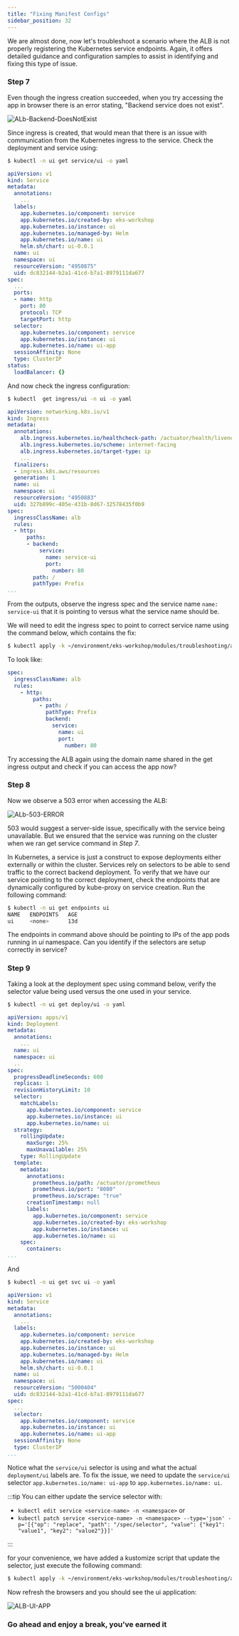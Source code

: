 ```yaml
---
title: "Fixing Manifest Configs"
sidebar_position: 32
---
```


We are almost done, now let's troubleshoot a scenario where the ALB is not properly registering the Kubernetes service endpoints. Again, it offers detailed guidance and configuration samples to assist in identifying and fixing this type of issue.

### Step 7

Even though the ingress creation succeeded, when you try accessing the app in browser there is an error stating, "Backend service does not exist".

![ALb-Backend-DoesNotExist](./assets/alb-does-not-exist.webp)

Since ingress is created, that would mean that there is an issue with communication from the Kubernetes ingress to the service. Check the deployment and service using:

```bash
$ kubectl -n ui get service/ui -o yaml
```

```yaml {27}
apiVersion: v1
kind: Service
metadata:
  annotations:
    ...
  labels:
    app.kubernetes.io/component: service
    app.kubernetes.io/created-by: eks-workshop
    app.kubernetes.io/instance: ui
    app.kubernetes.io/managed-by: Helm
    app.kubernetes.io/name: ui
    helm.sh/chart: ui-0.0.1
  name: ui
  namespace: ui
  resourceVersion: "4950875"
  uid: dc832144-b2a1-41cd-b7a1-8979111da677
spec:
  ...
  ports:
  - name: http
    port: 80
    protocol: TCP
    targetPort: http
  selector:
    app.kubernetes.io/component: service
    app.kubernetes.io/instance: ui
    app.kubernetes.io/name: ui-app
  sessionAffinity: None
  type: ClusterIP
status:
  loadBalancer: {}
```

And now check the ingress configuration:

```bash
$ kubectl  get ingress/ui -n ui -o yaml
```

```yaml {23}
apiVersion: networking.k8s.io/v1
kind: Ingress
metadata:
  annotations:
    alb.ingress.kubernetes.io/healthcheck-path: /actuator/health/liveness
    alb.ingress.kubernetes.io/scheme: internet-facing
    alb.ingress.kubernetes.io/target-type: ip
    ...
  finalizers:
  - ingress.k8s.aws/resources
  generation: 1
  name: ui
  namespace: ui
  resourceVersion: "4950883"
  uid: 327b899c-405e-431b-8d67-32578435f0b9
spec:
  ingressClassName: alb
  rules:
  - http:
      paths:
      - backend:
          service:
            name: service-ui
            port:
              number: 80
        path: /
        pathType: Prefix
...
```

From the outputs, observe the ingress spec and the service name `name: service-ui` that it is pointing to versus what the service name should be.

We will need to edit the ingress spec to point to correct service name using the command below, which contains the fix:

```bash
$ kubectl apply -k ~/environment/eks-workshop/modules/troubleshooting/alb/creating-alb/fix_ingress
```

To look like:

```yaml {10}
spec:
  ingressClassName: alb
  rules:
    - http:
        paths:
          - path: /
            pathType: Prefix
            backend:
              service:
                name: ui
                port:
                  number: 80
```

Try accessing the ALB again using the domain name shared in the get ingress output and check if you can access the app now?

### Step 8

Now we observe a 503 error when accessing the ALB:

![ALb-503-ERROR](./assets/alb-503.webp)

503 would suggest a server-side issue, specifically with the service being unavailable. But we ensured that the service was running on the cluster when we ran get service command in _Step 7_.

In Kubernetes, a service is just a construct to expose deployments either externally or within the cluster. Services rely on selectors to be able to send traffic to the correct backend deployment. To verify that we have our service pointing to the correct deployment, check the endpoints that are dynamically configured by kube-proxy on service creation. Run the following command:

```bash
$ kubectl -n ui get endpoints ui
NAME   ENDPOINTS   AGE
ui     <none>      13d
```

The endpoints in command above should be pointing to IPs of the app pods running in _ui_ namespace. Can you identify if the selectors are setup correctly in service?

### Step 9

Taking a look at the deployment spec using command below, verify the selector value being used versus the one used in your service.

```bash
$ kubectl -n ui get deploy/ui -o yaml
```

```yaml {34}
apiVersion: apps/v1
kind: Deployment
metadata:
  annotations:
    ...
  name: ui
  namespace: ui
  ..
spec:
  progressDeadlineSeconds: 600
  replicas: 1
  revisionHistoryLimit: 10
  selector:
    matchLabels:
      app.kubernetes.io/component: service
      app.kubernetes.io/instance: ui
      app.kubernetes.io/name: ui
  strategy:
    rollingUpdate:
      maxSurge: 25%
      maxUnavailable: 25%
    type: RollingUpdate
  template:
    metadata:
      annotations:
        prometheus.io/path: /actuator/prometheus
        prometheus.io/port: "8080"
        prometheus.io/scrape: "true"
      creationTimestamp: null
      labels:
        app.kubernetes.io/component: service
        app.kubernetes.io/created-by: eks-workshop
        app.kubernetes.io/instance: ui
        app.kubernetes.io/name: ui
    spec:
      containers:
...

```

And

```bash
$ kubectl -n ui get svc ui -o yaml
```

```yaml {22}
apiVersion: v1
kind: Service
metadata:
  annotations:
    ...
  labels:
    app.kubernetes.io/component: service
    app.kubernetes.io/created-by: eks-workshop
    app.kubernetes.io/instance: ui
    app.kubernetes.io/managed-by: Helm
    app.kubernetes.io/name: ui
    helm.sh/chart: ui-0.0.1
  name: ui
  namespace: ui
  resourceVersion: "5000404"
  uid: dc832144-b2a1-41cd-b7a1-8979111da677
spec:
  ...
  selector:
    app.kubernetes.io/component: service
    app.kubernetes.io/instance: ui
    app.kubernetes.io/name: ui-app
  sessionAffinity: None
  type: ClusterIP
...
```

Notice what the `service/ui` selector is using and what the actual `deployment/ui` labels are. To fix the issue, we need to update the `service/ui` selector `app.kubernetes.io/name: ui-app` to `app.kubernetes.io/name: ui`.

:::tip
You can either update the service selector with:

- `kubectl edit service <service-name> -n <namespace>` or
- `kubectl patch service <service-name> -n <namespace> --type='json' -p='[{"op": "replace", "path": "/spec/selector", "value": {"key1": "value1", "key2": "value2"}}]'`

:::

for your convenience, we have added a kustomize script that update the selector, just execute the following command:

```bash timeout=180 hook=fix-7 hookTimeout=600
$ kubectl apply -k ~/environment/eks-workshop/modules/troubleshooting/alb/creating-alb/fix_ui
```

Now refresh the browsers and you should see the ui application:

![ALB-UI-APP](./assets/alb-working.webp)

### Go ahead and enjoy a break, you’ve earned it

